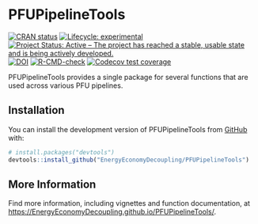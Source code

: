 
<!-- *********** -->
<!-- Note: README.md is generated from README.Rmd.   -->
<!-- Be sure to edit README.Rmd and generate the README.md file by Cmd/Ctl-shift-K -->
<!-- *********** -->

# PFUPipelineTools

<!-- badges: start -->

[![CRAN
status](https://www.r-pkg.org/badges/version/Recca)](https://cran.r-project.org/package=Recca)
[![Lifecycle:
experimental](https://img.shields.io/badge/lifecycle-experimental-orange.svg)](https://lifecycle.r-lib.org/articles/stages.html#experimental)
[![Project Status: Active – The project has reached a stable, usable
state and is being actively
developed.](https://www.repostatus.org/badges/latest/active.svg)](https://www.repostatus.org/#active)
[![DOI](https://zenodo.org/badge/DOI/10.5281/zenodo.8226419.svg)](https://doi.org/10.5281/zenodo.8226419)
[![R-CMD-check](https://github.com/EnergyEconomyDecoupling/PFUPipelineTools/actions/workflows/R-CMD-check.yaml/badge.svg)](https://github.com/EnergyEconomyDecoupling/PFUPipelineTools/actions/workflows/R-CMD-check.yaml)
[![Codecov test
coverage](https://codecov.io/gh/EnergyEconomyDecoupling/PFUPipelineTools/branch/main/graph/badge.svg)](https://app.codecov.io/gh/EnergyEconomyDecoupling/PFUPipelineTools?branch=main)
<!-- badges: end -->

PFUPipelineTools provides a single package for several functions that
are used across various PFU pipelines.

## Installation

You can install the development version of PFUPipelineTools from
[GitHub](https://github.com/) with:

``` r
# install.packages("devtools")
devtools::install_github("EnergyEconomyDecoupling/PFUPipelineTools")
```

## More Information

Find more information, including vignettes and function documentation,
at <https://EnergyEconomyDecoupling.github.io/PFUPipelineTools/>.
